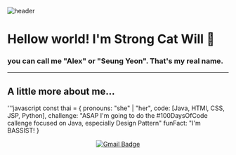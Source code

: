 ![header](https://capsule-render.vercel.app/api?type=wave&color=auto&height=300&section=header&text=capsule%20render&fontSize=90)
# Hellow world! I'm Strong Cat Will 👋
### you can call me "Alex" or "Seung Yeon". That's my real name. 
---

## A little more about me...
'''javascript
const thai = {
	pronouns: "she" | "her",
	code: [Java, HTMl, CSS, JSP, Python],
	challenge: "ASAP I'm going to do the #100DaysOfCode callenge focused on Java, especially Design Pattern"
	funFact: "I'm BASSIST!
}
  <div align=center>
	
  [![Gmail Badge](https://img.shields.io/badge/Gmail-d14836?style=flat-square&logo=Gmail&logoColor=white&link=mailto:ssyysskywalker@gmail.com)](ssyysskywalker@gmail.com)
	
  </div>
